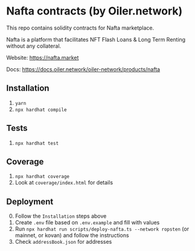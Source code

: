 # Nafta contracts (by Oiler.network)

This repo contains solidity contracts for Nafta marketplace.

Nafta is a platform that facilitates NFT Flash Loans & Long Term Renting without any collateral.

Website: https://nafta.market

Docs: https://docs.oiler.network/oiler-network/products/nafta

## Installation

1. `yarn`
2. `npx hardhat compile`

## Tests

1. `npx hardhat test`

## Coverage

1. `npx hardhat coverage`
2. Look at `coverage/index.html` for details

## Deployment

0. Follow the `Installation` steps above
1. Create `.env` file based on `.env.example` and fill with values
2. Run `npx hardhat run scripts/deploy-nafta.ts --network ropsten` (or mainnet, or kovan) and follow the instructions
3. Check `addressBook.json` for addresses
